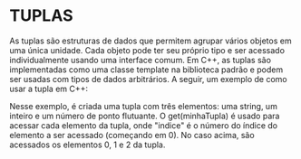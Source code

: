 
# TUPLAS

As tuplas são estruturas de dados que permitem agrupar vários
objetos em uma única unidade. Cada objeto pode ter seu próprio
tipo e ser acessado individualmente usando uma interface comum.
Em C++, as tuplas são implementadas como uma classe template na
biblioteca padrão e podem ser usadas com tipos de dados
arbitrários. A seguir, um exemplo de como usar a tupla em C++:

Nesse exemplo, é criada uma tupla com três elementos: uma
string, um inteiro e um número de ponto flutuante. O
get<indice>(minhaTupla) é usado para acessar cada elemento da
tupla, onde "indice" é o número do índice do elemento a ser
acessado (começando em 0). No caso acima, são acessados os
elementos 0, 1 e 2 da tupla.
